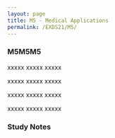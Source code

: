 ```yaml
---
layout: page
title: M5 - Medical Applications
permalink: /EXDS21/M5/
---
```


<h3>M5M5M5</h3>

xxxxx xxxxx xxxxx

xxxxx xxxxx xxxxx

xxxxx xxxxx xxxxx

xxxxx xxxxx xxxxx

<h3>Study Notes</h3>
